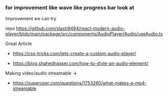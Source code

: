 ### for improvement like wave like progress bar look at 

Improvement we can try

repo https://github.com/slash9494/react-modern-audio-player/blob/main/package/src/components/AudioPlayer/Audio/useAudio.ts

Great Article 
- https://css-tricks.com/lets-create-a-custom-audio-player/

- https://blog.shahednasser.com/how-to-style-an-audio-element/


Making video/audio streamable ->
- https://superuser.com/questions/1753260/what-makes-a-mp4-streamable